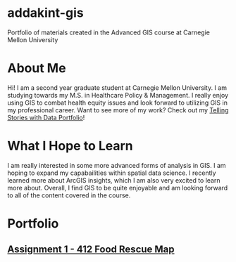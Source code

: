 # addakint-gis
Portfolio of materials created in the Advanced GIS course at Carnegie Mellon University

# About Me

Hi! I am a second year graduate student at Carnegie Mellon University. I am studying towards my M.S. in Healthcare Policy & Management. I really enjoy using GIS to combat health equity issues and look forward to utilizing GIS in my professional career. Want to see more of my work? Check out my [Telling Stories with Data Portfolio](https://addak1nthomas.github.io/portfolio/)!

# What I Hope to Learn

I am really interested in some more advanced forms of analysis in GIS. I am hoping to expand my capabailities within spatial data science. I recently learned more about ArcGIS insights, which I am also very excited to learn more about. Overall, I find GIS to be quite enjoyable and am looking forward to all of the content covered in the course.

# Portfolio
## [Assignment 1 - 412 Food Rescue Map](https://addak1nthomas.github.io/addakint-gis/412FoodRescue.html)
